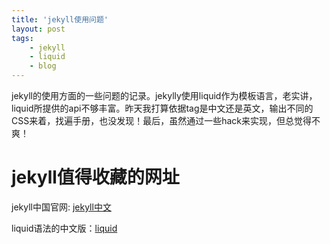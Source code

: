 ```yaml
---
title: 'jekyll使用问题'
layout: post
tags:
    - jekyll 
    - liquid
    - blog
---
```

jekyll的使用方面的一些问题的记录。jekylly使用liquid作为模板语言，老实讲，liquid所提供的api不够丰富。昨天我打算依据tag是中文还是英文，输出不同的CSS来着，找遍手册，也没发现！最后，虽然通过一些hack来实现，但总觉得不爽！
<!--more-->

# jekyll值得收藏的网址

jekyll中国官网: [jekyll中文](http://jekyll.com.cn/)

liquid语法的中文版：[liquid](https://liquid.bootcss.com/)